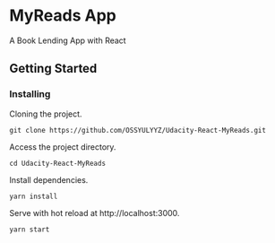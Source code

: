 # MyReads App

A Book Lending App with React

## Getting Started

### Installing

Cloning the project.
```
git clone https://github.com/OSSYULYYZ/Udacity-React-MyReads.git
```

Access the project directory.
```
cd Udacity-React-MyReads
```

Install dependencies.
```
yarn install
```

Serve with hot reload at http://localhost:3000.
```
yarn start